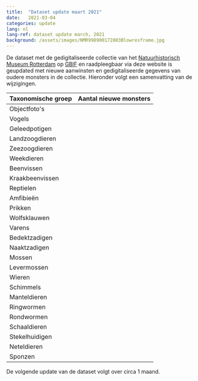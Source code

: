 ```yaml
---
title:  "Dataset update maart 2021"
date:   2021-03-04
categories: update
lang: nl
lang-ref: dataset update march, 2021
background: /assets/images/NMR998900172803Blowresframe.jpg
---
```


De dataset met de gedigitaliseerde collectie van het [Natuurhistorisch Museum Rotterdam](https://www.hetnatuurhistorisch.nl/) op [GBIF](https://www.gbif.org/) en raadpleegbaar via deze website is geupdated met nieuwe aanwinsten en gedigitaliseerde gegevens van oudere monsters in de collectie. Hieronder volgt een samenvatting van de wijzigingen. 

Taxonomische groep | Aantal nieuwe monsters
---------- | ----------  
Objectfoto's | 
Vogels | 
Geleedpotigen | 
Landzoogdieren | 
Zeezoogdieren | 
Weekdieren | 
Beenvissen | 
Kraakbeenvissen | 
Reptielen | 
Amfibieën | 
Prikken | 
Wolfsklauwen | 
Varens | 
Bedektzadigen | 
Naaktzadigen | 
Mossen | 
Levermossen | 
Wieren | 
Schimmels | 
Manteldieren | 
Ringwormen | 
Rondwormen | 
Schaaldieren | 
Stekelhuidigen | 
Neteldieren | 
Sponzen | 

De volgende update van de dataset volgt over circa 1 maand.
